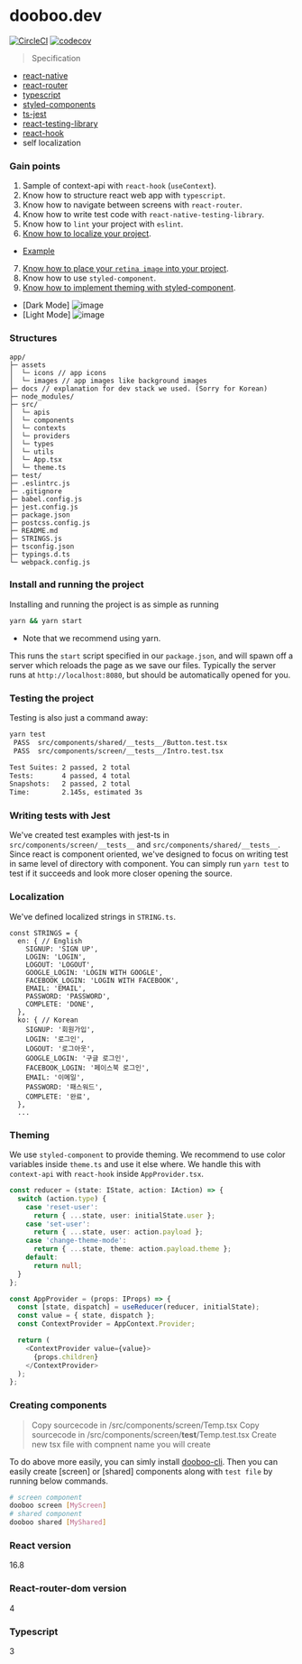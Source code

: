# dooboo.dev
[![CircleCI](https://circleci.com/gh/dooboolab/dooboo.dev.svg?style=shield)](https://circleci.com/gh/dooboolab/dooboo.dev)
[![codecov](https://codecov.io/gh/dooboolab/dooboo.dev/branch/master/graph/badge.svg)](https://codecov.io/gh/dooboolab/dooboo.dev)

> Specification
* [react-native](https://github.com/facebook/react-native)
* [react-router](https://github.com/ReactTraining/react-router)
* [typescript](https://github.com/Microsoft/TypeScript)
* [styled-components](https://github.com/styled-components/styled-components)
* [ts-jest](https://github.com/kulshekhar/ts-jest)
* [react-testing-library](https://github.com/kentcdodds/react-testing-library)
* [react-hook](https://reactjs.org/docs/hooks-intro.html)
* self localization

### Gain points
1. Sample of context-api with `react-hook` (`useContext`).
2. Know how to structure react web app with `typescript`.
3. Know how to navigate between screens with `react-router`.
4. Know how to write test code with `react-native-testing-library`.
5. Know how to `lint` your project with `eslint`.
6. [Know how to localize your project](https://github.com/dooboolab/dooboo-frontend-ts/blob/master/STRINGS.ts).
  - [Example]()
7. [Know how to place your `retina image` into your project](https://github.com/dooboolab/dooboo-frontend-ts/blob/master/src/utils/Icons.ts).
8. Know how to use `styled-component`.
9. [Know how to implement theming with styled-component](https://github.com/dooboolab/dooboo-frontend-ts/blob/master/src/theme.ts).
  - [Dark Mode]
    ![image](https://user-images.githubusercontent.com/27461460/58620208-815be500-8301-11e9-9a00-2ceaca7c93f5.png)
  - [Light Mode]
    ![image](https://user-images.githubusercontent.com/27461460/58620232-8f116a80-8301-11e9-8b55-3bb2a743dff8.png)

### Structures
```text
app/
├─ assets
│  └─ icons // app icons
│  └─ images // app images like background images
├─ docs // explanation for dev stack we used. (Sorry for Korean)
├─ node_modules/
├─ src/
│  └─ apis
│  └─ components
│  └─ contexts
│  └─ providers
│  └─ types
│  └─ utils
│  └─ App.tsx
│  └─ theme.ts
├─ test/
├─ .eslintrc.js
├─ .gitignore
├─ babel.config.js
├─ jest.config.js
├─ package.json
├─ postcss.config.js
├─ README.md
├─ STRINGS.js
├─ tsconfig.json
├─ typings.d.ts
└─ webpack.config.js
```

### Install and running the project
Installing and running the project is as simple as running
```sh
yarn && yarn start
```
* Note that we recommend using yarn.

This runs the `start` script specified in our `package.json`, and will spawn off a server which reloads the page as we save our files.
Typically the server runs at `http://localhost:8080`, but should be automatically opened for you.

### Testing the project
Testing is also just a command away:
```sh
yarn test
 PASS  src/components/shared/__tests__/Button.test.tsx
 PASS  src/components/screen/__tests__/Intro.test.tsx

Test Suites: 2 passed, 2 total
Tests:       4 passed, 4 total
Snapshots:   2 passed, 2 total
Time:        2.145s, estimated 3s
```

### Writing tests with Jest
We've created test examples with jest-ts in `src/components/screen/__tests__` and `src/components/shared/__tests__`. Since react is component oriented, we've designed to focus on writing test in same level of directory with component. You can simply run `yarn test` to test if it succeeds and look more closer opening the source.

### Localization
We've defined localized strings in `STRING.ts`.
```
const STRINGS = {
  en: { // English
    SIGNUP: 'SIGN UP',
    LOGIN: 'LOGIN',
    LOGOUT: 'LOGOUT',
    GOOGLE_LOGIN: 'LOGIN WITH GOOGLE',
    FACEBOOK_LOGIN: 'LOGIN WITH FACEBOOK',
    EMAIL: 'EMAIL',
    PASSWORD: 'PASSWORD',
    COMPLETE: 'DONE',
  },
  ko: { // Korean
    SIGNUP: '회원가입',
    LOGIN: '로그인',
    LOGOUT: '로그아웃',
    GOOGLE_LOGIN: '구글 로그인',
    FACEBOOK_LOGIN: '페이스북 로그인',
    EMAIL: '이메일',
    PASSWORD: '패스워드',
    COMPLETE: '완료',
  },
  ...
```

### Theming
We use `styled-component` to provide theming. We recommend to use color variables inside `theme.ts` and use it else where. We handle this with `context-api` with `react-hook` inside `AppProvider.tsx`.
```ts
const reducer = (state: IState, action: IAction) => {
  switch (action.type) {
    case 'reset-user':
      return { ...state, user: initialState.user };
    case 'set-user':
      return { ...state, user: action.payload };
    case 'change-theme-mode':
      return { ...state, theme: action.payload.theme };
    default:
      return null;
  }
};

const AppProvider = (props: IProps) => {
  const [state, dispatch] = useReducer(reducer, initialState);
  const value = { state, dispatch };
  const ContextProvider = AppContext.Provider;

  return (
    <ContextProvider value={value}>
      {props.children}
    </ContextProvider>
  );
};
```

### Creating components
> Copy sourcecode in /src/components/screen/Temp.tsx
> Copy sourcecode in /src/components/screen/__test__/Temp.test.tsx
> Create new tsx file with compnent name you will create

To do above more easily, you can simly install [dooboo-cli](https://www.npmjs.com/package/dooboo-cli). Then you can easily create [screen] or [shared] components along with `test file` by running below commands.
```sh
# screen component
dooboo screen [MyScreen]
# shared component
dooboo shared [MyShared]
```

### React version
16.8

### React-router-dom version
4

### Typescript
3
